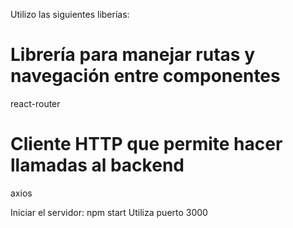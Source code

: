 Utilizo las siguientes liberías:

# Librería para manejar rutas y navegación entre componentes

react-router

# Cliente HTTP que permite hacer llamadas al backend

axios

Iniciar el servidor: npm start
Utiliza puerto 3000

